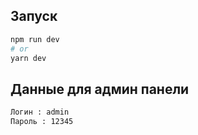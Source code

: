 
## Запуск

```bash
npm run dev
# or
yarn dev
```
## Данные для админ панели

```bash
Логин : admin
Пароль : 12345

